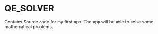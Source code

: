 # QE_SOLVER
Contains Source code for my first app. 
The app will be able to solve some mathematical problems.
